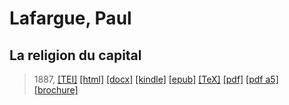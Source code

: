 # Lafargue, Paul
## La religion du capital

> 1887,  <a title="Source XML/TEI" class="mime48 tei" href="https://hurlus.github.io/tei/lafargue1887_religion-capital.xml">[TEI]</a>  <a title="HTML une page" class="mime48 html" href="https://hurlus.github.io/lafargue1887_religion-capital/lafargue1887_religion-capital.html">[html]</a>  <a title="Bureautique (LibreOffice, MS.Word)" class="mime48 docx" href="https://hurlus.github.io/lafargue1887_religion-capital/lafargue1887_religion-capital.docx">[docx]</a>  <a title="Amazon.kindle" class="mime48 mobi" href="https://hurlus.github.io/lafargue1887_religion-capital/lafargue1887_religion-capital.mobi">[kindle]</a>  <a title="EPUB, pour liseuses et téléphones" class="mime48 epub" href="https://hurlus.github.io/lafargue1887_religion-capital/lafargue1887_religion-capital.epub">[epub]</a>  <a title="LaTeX" class="mime48 tex" href="https://hurlus.github.io/lafargue1887_religion-capital/lafargue1887_religion-capital.tex">[TeX]</a>  <a title="PDF à imprimer, A4 2 colonnes" class="mime48 pdf" href="https://hurlus.github.io/lafargue1887_religion-capital/lafargue1887_religion-capital.pdf">[pdf]</a>  <a title="PDF à lire, A5 une colonne" class="mime48 a5" href="https://hurlus.github.io/lafargue1887_religion-capital/lafargue1887_religion-capital_a5.pdf">[pdf a5]</a>  <a title="Brochure à agrafer, pdf imposé pour imprimante recto/verso" class="mime48 brochure" href="https://hurlus.github.io/lafargue1887_religion-capital/lafargue1887_religion-capital_brochure.pdf">[brochure]</a> 
